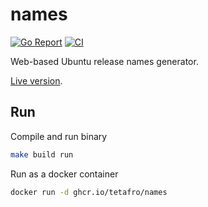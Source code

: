 # names

[![Go Report](https://goreportcard.com/badge/github.com/tetafro/names)](https://goreportcard.com/report/github.com/tetafro/names)
[![CI](https://github.com/tetafro/names/actions/workflows/push.yml/badge.svg)](https://github.com/tetafro/names/actions)

Web-based Ubuntu release names generator.

[Live version](https://names.dkrv.me).

## Run

Compile and run binary
```sh
make build run
```

Run as a docker container
```sh
docker run -d ghcr.io/tetafro/names
```
